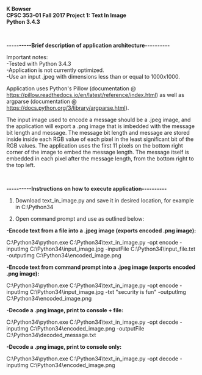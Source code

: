 <b>K Bowser</b>
<br>
<b>CPSC 353-01 Fall 2017 Project 1: Text In Image</b>
<br>
<b>Python 3.4.3</b>

<br>

<b>----------Brief description of application architecture----------</b>

Important notes: 
<br>
-Tested with Python 3.4.3
<br>
-Application is not currently optimized. 
<br>
-Use an input .jpeg with dimensions less than or equal to 1000x1000.

Application uses Python's Pillow (documentation @ https://pillow.readthedocs.io/en/latest/reference/index.html)
as well as argparse (documentation @ https://docs.python.org/3/library/argparse.html).

The input image used to encode a message should be a .jpeg image, and the application will export a .png image that is imbedded with the message bit length and message. 
The message bit length and message are stored inside inside each RGB value of each pixel in the least significant bit of the RGB values. 
The application uses the first 11 pixels on the bottom right corner of the image to embed the message length. 
The message itself is embedded in each pixel after the message length, from the bottom right to the top left.

<br>

<b>----------Instructions on how to execute application----------</b>

1. Download text_in_image.py and save it in desired location, for example in C:\Python34

2. Open command prompt and use as outlined below:

<b>-Encode text from a file into a .jpeg image (exports encoded .png image):</b>

C:\Python34\python.exe C:\Python34\text_in_image.py -opt encode -inputImg C:\Python34\input_image.jpg -inputFile C:\Python34\input_file.txt -outputImg C:\Python34\encoded_image.png

<b>-Encode text from command prompt into a .jpeg image (exports encoded .png image):</b>

C:\Python34\python.exe C:\Python34\text_in_image.py -opt encode -inputImg C:\Python34\input_image.jpg -txt "security is fun" -outputImg C:\Python34\encoded_image.png

<b>-Decode a .png image, print to console + file:</b>

C:\Python34\python.exe C:\Python34\text_in_image.py -opt decode -inputImg C:\Python34\encoded_image.png -outputFile C:\Python34\decoded_message.txt

<b>-Decode a .png image, print to console only:</b>

C:\Python34\python.exe C:\Python34\text_in_image.py -opt decode -inputImg C:\Python34\encoded_image.png
